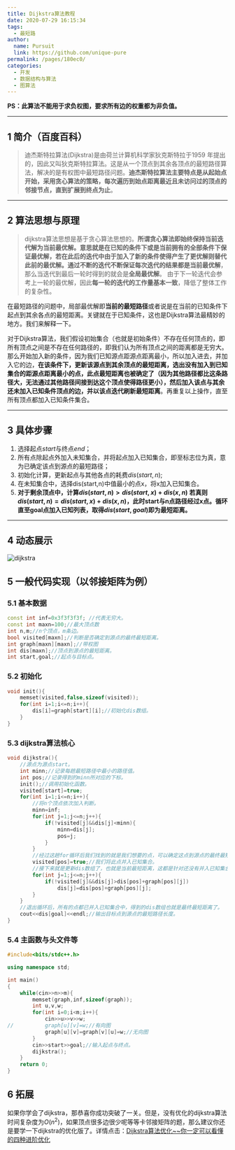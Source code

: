 ```yaml
---
title: Dijkstra算法教程
date: 2020-07-29 16:15:34
tags: 
  - 最短路
author: 
  name: Pursuit
  link: https://github.com/unique-pure
permalink: /pages/180ec0/
categories: 
  - 开发
  - 数据结构与算法
  - 图算法
---
```


**PS：此算法不能用于求负权图，要求所有边的权重都为非负值。**
***
## 1 简介（百度百科）

>迪杰斯特拉算法(Dijkstra)是由荷兰计算机科学家狄克斯特拉于1959 年提出的，因此又叫狄克斯特拉算法。这是从一个顶点到其余各顶点的最短路径算法，解决的是有权图中最短路径问题。**迪杰斯特拉算法主要特点是从起始点开始，采用贪心算法的策略，每次遍历到始点距离最近且未访问过的顶点的邻接节点，直到扩展到终点为止**。
***
## 2 算法思想与原理

>dijkstra算法思想是基于贪心算法思想的。**所谓贪心算法即始终保持当前迭代解为当前最优解。**意思就是在已知的条件下或是当前拥有的全部条件下保证最优解，若在此后的迭代中由于加入了新的条件使得产生了更优解则替代此前的最优解。通过不断的迭代不断保证每次迭代的结果都是当前**最优解**，那么当迭代到最后一轮时得到的就会是**全局最优解**。 由于下一轮迭代会参考上一轮的最优解，因此**每一轮的迭代的工作量基本一致**，降低了整体工作的复杂性。

在最短路径的问题中，局部最优解即**当前的最短路径**或者说是在当前的已知条件下起点到其余各点的最短距离。关键就在于已知条件，这也是Dijkstra算法最精妙的地方。我们来解释一下。

对于Dijkstra算法，我们假设初始集合（也就是初始条件）不存在任何顶点的，即所有顶点之间是不存在任何路径的，即我们认为所有顶点之间的距离都是无穷大。那么开始加入新的条件，因为我们已知源点距源点距离最小，所以加入进去，并加入它的边，**在该条件下，更新该源点到其余顶点的最短距离，选出没有加入到已知集合的距源点距离最小的点，此点最短距离也被确定了（因为其他路径都比这条路径大，无法通过其他路径间接到达这个顶点使得路径更小），然后加入该点与其余还未加入已知条件顶点的边，并以该点迭代刷新最短距离**。再重复以上操作，直至所有顶点都加入已知条件集合。
***
## 3 具体步骤

1.  选择起点$start$与终点$end$；
2. 所有点除起点外加入未知集合，并将起点加入已知集合，即至标志位为真，意为已确定该点到源点的最短路径；
3. 初始化计算，更新起点与其他各点的耗费$dis(start,n)$;
4. 在未知集合中，选择dis(start,n)中值最小的点x，将x加入已知集合。
5. **对于剩余顶点中，计算$dis(start,n)>dis(start,x)+dis(x,n)$
若真则$dis(start,n)=dis(start,x)+dis(x,n)$，此时start与n点路径经过x点。循环直至goal点加入已知列表，取得$dis(start,goal)$即为最短距离。**
***
## 4 动态展示
![dijkstra](https://raw.githubusercontent.com/unique-pure/NewPicGoLibrary/main/img/20210322130709747-20231125215629571-20231125215643983.gif)

## 5 一般代码实现（以邻接矩阵为例）
### 5.1 基本数据

```cpp
const int inf=0x3f3f3f3f; //代表无穷大。
const int maxn=100;//最大顶点数
int n,m;//n个顶点，m条边。
bool visited[maxn];//判断是否确定到源点的最终最短距离。
int graph[maxn][maxn];//带权图
int dis[maxn];//顶点到源点的最短距离。
int start,goal;//起点与目标点。
```

### 5.2 初始化

```cpp
void init(){
	memset(visited,false,sizeof(visited));
	for(int i=1;i<=n;i++){
		dis[i]=graph[start][i];//初始化dis数组。
	}
}
```

### 5.3 dijkstra算法核心

```cpp
void dijkstra(){
	//源点为源点start。
	int minn;//记录每趟最短路径中最小的路径值。 
	int pos;//记录得到的minn所对应的下标。
	init();//调用初始化函数。
	visited[start]=true;
	for(int i=1;i<=n;i++){
		//将n个顶点依次加入判断。
		minn=inf;
		for(int j=1;j<=n;j++){
			if(!visited[j]&&dis[j]<minn){
				minn=dis[j];
				pos=j;
			}
		}
		//经过这趟for循环后我们找到的就是我们想要的点，可以确定这点到源点的最终最短距离了。
		visited[pos]=true;//我们将此点并入已知集合。
		//接下来就是更新dis数组了，也就是当前最短距离，这都是针对还没有并入已知集合的点。
		for(int j=1;j<=n;j++){
			if(!visited[j]&&dis[j]>dis[pos]+graph[pos][j])
				dis[j]=dis[pos]+graph[pos][j];
		}
	}
	//退出循环后，所有的点都已并入已知集合中，得到的dis数组也就是最终最短距离了。
	cout<<dis[goal]<<endl;//输出目标点到源点的最短路径长度。
}
```

### 5.4 主函数与头文件等

```cpp
#include<bits/stdc++.h>

using namespace std;

int main()
{
    while(cin>>n>>m){
		memset(graph,inf,sizeof(graph));
		int u,v,w;
		for(int i=0;i<m;i++){
			cin>>u>>v>>w;
//			graph[u][v]=w;//有向图
			graph[u][v]=graph[v][u]=w;//无向图
		}
		cin>>start>>goal;//输入起点与终点。
		dijkstra();
    }
    return 0;
}
```

## 6 拓展
如果你学会了dijkstra，那恭喜你成功突破了一关。但是，没有优化的dijkstra算法时间复杂度为$O(n^2)$，如果顶点很多边很少呢等等卡邻接矩阵的题，那么建议你还是要学一下dijkstra的优化版了。详情点击：[Dijkstra算法优化~~你一定可以看懂的四种进阶优化](https://blog.csdn.net/hzf0701/article/details/107674290?ops_request_misc=%257B%2522request%255Fid%2522%253A%2522163080838116780269879915%2522%252C%2522scm%2522%253A%252220140713.130102334.pc%255Fblog.%2522%257D&request_id=163080838116780269879915&biz_id=0&utm_medium=distribute.pc_search_result.none-task-blog-2~blog~first_rank_v2~rank_v29-1-107674290.pc_v2_rank_blog_default&utm_term=dijkstra&spm=1018.2226.3001.4450)